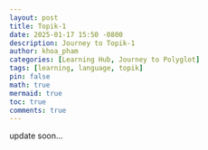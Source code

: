 ```yaml
---
layout: post
title: Topik-1
date: 2025-01-17 15:50 -0800
description: Journey to Topik-1
author: khoa_pham
categories: [Learning Hub, Journey to Polyglot]
tags: [learning, language, topik]
pin: false
math: true
mermaid: true
toc: true
comments: true
---
```


update soon...
